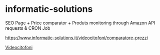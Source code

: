 # informatic-solutions
SEO Page + Price comparator + Produts monitoring through Amazon API requests & CRON Job

https://www.informatic-solutions.it/videocitofoni/comparatore-prezzi 

<a href="https://www.informatic-solutions.it/videocitofoni" rel="follow">Videocitofoni</a>